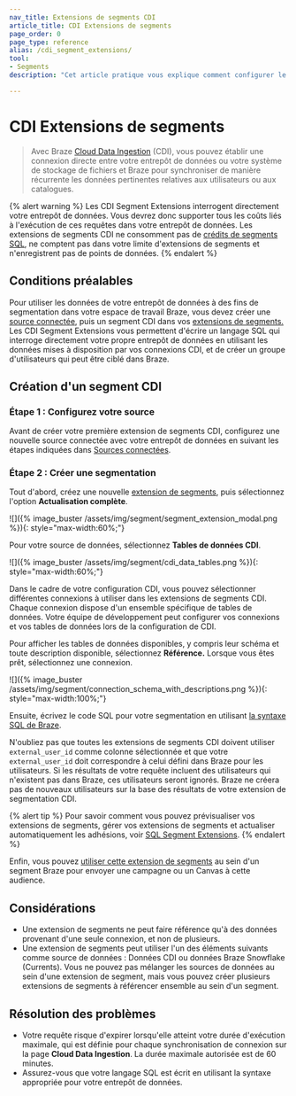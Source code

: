 ```yaml
---
nav_title: Extensions de segments CDI
article_title: CDI Extensions de segments
page_order: 0
page_type: reference
alias: /cdi_segment_extensions/
tool: 
- Segments
description: "Cet article pratique vous explique comment configurer le ciblage par emplacement, ce qui vous permet de segmenter les utilisateurs en fonction de leur emplacement/localisation."

---
```


# CDI Extensions de segments

> Avec Braze [Cloud Data Ingestion]({{site.baseurl}}/user_guide/data/cloud_ingestion/overview/) (CDI), vous pouvez établir une connexion directe entre votre entrepôt de données ou votre système de stockage de fichiers et Braze pour synchroniser de manière récurrente les données pertinentes relatives aux utilisateurs ou aux catalogues.

{% alert warning %}
Les CDI Segment Extensions interrogent directement votre entrepôt de données. Vous devrez donc supporter tous les coûts liés à l'exécution de ces requêtes dans votre entrepôt de données. Les extensions de segments CDI ne consomment pas de [crédits de segments SQL]({{site.baseurl}}/user_guide/engagement_tools/segments/sql_segments/#monitoring-your-sql-segments-usage), ne comptent pas dans votre limite d'extensions de segments et n'enregistrent pas de points de données.
{% endalert %}

## Conditions préalables

Pour utiliser les données de votre entrepôt de données à des fins de segmentation dans votre espace de travail Braze, vous devez créer une [source connectée]({{site.baseurl}}/user_guide/data/cloud_ingestion/connected_sources/), puis un segment CDI dans vos [extensions de segments.]({{site.baseurl}}/user_guide/engagement_tools/segments/segment_extension/) Les CDI Segment Extensions vous permettent d'écrire un langage SQL qui interroge directement votre propre entrepôt de données en utilisant les données mises à disposition par vos connexions CDI, et de créer un groupe d'utilisateurs qui peut être ciblé dans Braze.

## Création d'un segment CDI

### Étape 1 : Configurez votre source

Avant de créer votre première extension de segments CDI, configurez une nouvelle source connectée avec votre entrepôt de données en suivant les étapes indiquées dans [Sources connectées]({{site.baseurl}}/user_guide/data/cloud_ingestion/connected_sources/).

### Étape 2 : Créer une segmentation

Tout d'abord, créez une nouvelle [extension de segments]({{site.baseurl}}/user_guide/engagement_tools/segments/segment_extension/), puis sélectionnez l'option **Actualisation complète**.

\![]({% image_buster /assets/img/segment/segment_extension_modal.png %}){: style="max-width:60%;"}

Pour votre source de données, sélectionnez **Tables de données CDI**.

\![]({% image_buster /assets/img/segment/cdi_data_tables.png %}){: style="max-width:60%;"}

Dans le cadre de votre configuration CDI, vous pouvez sélectionner différentes connexions à utiliser dans les extensions de segments CDI. Chaque connexion dispose d'un ensemble spécifique de tables de données. Votre équipe de développement peut configurer vos connexions et vos tables de données lors de la configuration de CDI.

Pour afficher les tables de données disponibles, y compris leur schéma et toute description disponible, sélectionnez **Référence.** Lorsque vous êtes prêt, sélectionnez une connexion.

\![]({% image_buster /assets/img/segment/connection_schema_with_descriptions.png %}){: style="max-width:100%;"}

Ensuite, écrivez le code SQL pour votre segmentation en utilisant [la syntaxe SQL de Braze]({{site.baseurl}}/user_guide/engagement_tools/segments/sql_segments/#writing-sql).

N'oubliez pas que toutes les extensions de segments CDI doivent utiliser `external_user_id` comme colonne sélectionnée et que votre `external_user_id` doit correspondre à celui défini dans Braze pour les utilisateurs. Si les résultats de votre requête incluent des utilisateurs qui n'existent pas dans Braze, ces utilisateurs seront ignorés. Braze ne créera pas de nouveaux utilisateurs sur la base des résultats de votre extension de segmentation CDI.

{% alert tip %}
Pour savoir comment vous pouvez prévisualiser vos extensions de segments, gérer vos extensions de segments et actualiser automatiquement les adhésions, voir [SQL Segment Extensions]({{site.baseurl}}/user_guide/engagement_tools/segments/sql_segments/).
{% endalert %}

Enfin, vous pouvez [utiliser cette extension de segments]({{site.baseurl}}/user_guide/engagement_tools/segments/segment_extension/#step-5-use-your-extension-in-a-segment) au sein d'un segment Braze pour envoyer une campagne ou un Canvas à cette audience.

## Considérations

- Une extension de segments ne peut faire référence qu'à des données provenant d'une seule connexion, et non de plusieurs.    
- Une extension de segments peut utiliser l'un des éléments suivants comme source de données : Données CDI ou données Braze Snowflake (Currents). Vous ne pouvez pas mélanger les sources de données au sein d'une extension de segment, mais vous pouvez créer plusieurs extensions de segments à référencer ensemble au sein d'un segment.

## Résolution des problèmes

- Votre requête risque d'expirer lorsqu'elle atteint votre durée d'exécution maximale, qui est définie pour chaque synchronisation de connexion sur la page **Cloud Data Ingestion**. La durée maximale autorisée est de 60 minutes.
- Assurez-vous que votre langage SQL est écrit en utilisant la syntaxe appropriée pour votre entrepôt de données. 
